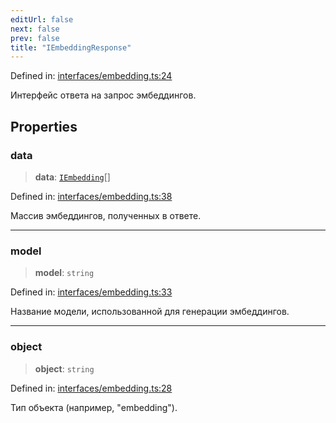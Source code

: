 ```yaml
---
editUrl: false
next: false
prev: false
title: "IEmbeddingResponse"
---
```


Defined in: [interfaces/embedding.ts:24](https://github.com/zloishavrin/gigachat-node/blob/6da600b42ccae098cf918eab832f5d434d83a47e/src/interfaces/embedding.ts#L24)

Интерфейс ответа на запрос эмбеддингов.

## Properties

### data

> **data**: [`IEmbedding`](/gigachat-node/docs/api/interfaces/embedding/interfaces/iembedding/)[]

Defined in: [interfaces/embedding.ts:38](https://github.com/zloishavrin/gigachat-node/blob/6da600b42ccae098cf918eab832f5d434d83a47e/src/interfaces/embedding.ts#L38)

Массив эмбеддингов, полученных в ответе.

***

### model

> **model**: `string`

Defined in: [interfaces/embedding.ts:33](https://github.com/zloishavrin/gigachat-node/blob/6da600b42ccae098cf918eab832f5d434d83a47e/src/interfaces/embedding.ts#L33)

Название модели, использованной для генерации эмбеддингов.

***

### object

> **object**: `string`

Defined in: [interfaces/embedding.ts:28](https://github.com/zloishavrin/gigachat-node/blob/6da600b42ccae098cf918eab832f5d434d83a47e/src/interfaces/embedding.ts#L28)

Тип объекта (например, "embedding").

